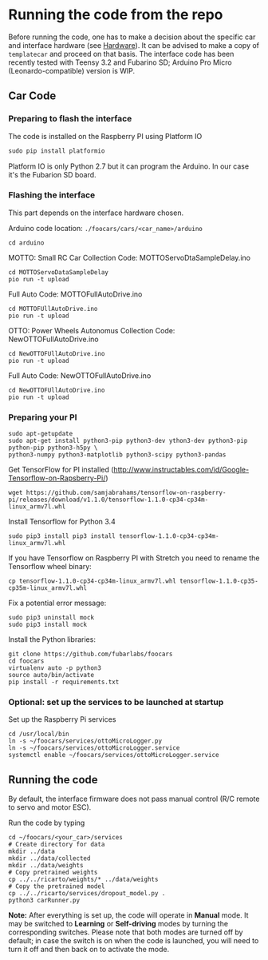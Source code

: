 # Running the code from the repo
Before running the code, one has to make a decision about the specific car and interface hardware (see [Hardware]()).
It can be advised to make a copy of `templatecar` and proceed on that basis.
The interface code has been recently tested with Teensy 3.2 and Fubarino SD; Arduino Pro Micro (Leonardo-compatible) version is WIP.

## Car Code

### Preparing to flash the interface

The code is installed on the Raspberry PI using Platform IO
```python2.7
sudo pip install platformio
```
Platform IO is only Python 2.7 but it can program the Arduino. In our case it's the Fubarion SD board.

### Flashing the interface

This part depends on the interface hardware chosen.

Arduino code location: `./foocars/cars/<car_name>/arduino`
```
cd arduino

```
MOTTO: Small RC Car
Collection Code: MOTTOServoDtaSampleDelay.ino

```
cd MOTTOServoDataSampleDelay
pio run -t upload
```
Full Auto Code: MOTTOFullAutoDrive.ino

```
cd MOTTOFUllAutoDrive.ino
pio run -t upload
```

OTTO: Power Wheels Autonomus
Collection Code: NewOTTOFullAutoDrive.ino
```
cd NewOTTOFUllAutoDrive.ino
pio run -t upload
```
Full Auto Code:  NewOTTOFullAutoDrive.ino
```
cd NewOTTOFUllAutoDrive.ino
pio run -t upload
```


### Preparing your PI

```
sudo apt-getupdate
sudo apt-get install python3-pip python3-dev ython3-dev python3-pip python-pip python3-h5py \
python3-numpy python3-matplotlib python3-scipy python3-pandas 
```
Get TensorFlow for PI installed (http://www.instructables.com/id/Google-Tensorflow-on-Rapsberry-Pi/)
```
wget https://github.com/samjabrahams/tensorflow-on-raspberry-pi/releases/download/v1.1.0/tensorflow-1.1.0-cp34-cp34m-linux_armv7l.whl
```
Install Tensorflow for Python 3.4
```
sudo pip3 install pip3 install tensorflow-1.1.0-cp34-cp34m-linux_armv7l.whl 
```
If you have Tensorflow on Raspberry PI with Stretch you need to rename the Tensorflow wheel binary:

```
cp tensorflow-1.1.0-cp34-cp34m-linux_armv7l.whl tensorflow-1.1.0-cp35-cp35m-linux_armv7l.whl
```

Fix a potential error message:
```
sudo pip3 uninstall mock
sudo pip3 install mock
```
Install the Python libraries:

```
git clone https://github.com/fubarlabs/foocars
cd foocars
virtualenv auto -p python3 
source auto/bin/activate
pip install -r requirements.txt
```

### Optional: set up the services to be launched at startup
Set up the Raspberry Pi services
```
cd /usr/local/bin
ln -s ~/foocars/services/ottoMicroLogger.py
ln -s ~/foocars/services/ottoMicroLogger.service
systemctl enable ~/foocars/services/ottoMicroLogger.service
```

## Running the code
By default, the interface firmware does not pass manual control (R/C remote to servo and motor ESC).

Run the code by typing
```
cd ~/foocars/<your_car>/services
# Create directory for data
mkdir ../data
mkdir ../data/collected
mkdir ../data/weights
# Copy pretrained weights
cp ../../ricarto/weights/* ../data/weights
# Copy the pretrained model
cp ../../ricarto/services/dropout_model.py .
python3 carRunner.py
```

**Note:** After everything is set up, the code will operate in **Manual** mode.
It may be switched to **Learning** or **Self-driving** modes by turning the corresponding switches.
Please note that both modes are turned off by default; in case the switch is on when the code is launched, you will need to turn it off and then back on to activate the mode.